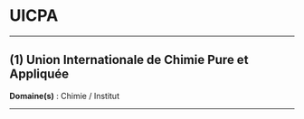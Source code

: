 # UICPA

--------------------

## (1) Union Internationale de Chimie Pure et Appliquée

**Domaine(s)** : Chimie / Institut

--------------------